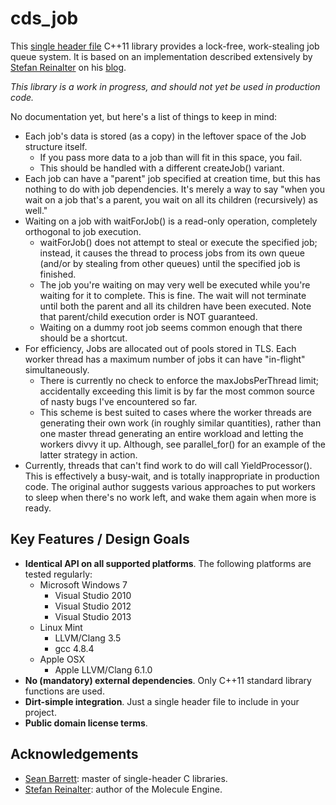 cds_job
========

This
[single header file](https://github.com/nothings/stb/blob/master/docs/other_libs.md)
C++11 library provides a lock-free, work-stealing job queue system. It is based on
an implementation described extensively by [Stefan Reinalter](http://www.molecular-matters.com/) on
his [blog](https://blog.molecular-matters.com/tag/job-system/).

*This library is a work in progress, and should not yet be used in production code.*

No documentation yet, but here's a list of things to keep in mind:
-	Each job's data is stored (as a copy) in the leftover space of the Job structure itself.
	-	If you pass more data to a job than will fit in this space, you fail.
	-	This should be handled with a different createJob() variant.
-	Each job can have a "parent" job specified at creation time, but this has nothing to do with job dependencies.
	It's merely a way to say "when you wait on a job that's a parent, you wait on all its children (recursively) as well."
-	Waiting on a job with waitForJob() is a read-only operation, completely orthogonal to job execution.
	-	waitForJob() does not attempt to steal or execute the specified job; instead, it causes the thread to process
		jobs from its own queue (and/or by stealing from other queues) until the specified job is finished.
	-	The job you're waiting on may very well be executed while you're waiting for it to complete. This is fine.
		The wait will not terminate until both the parent and all its children have been executed. Note that parent/child
		execution order is NOT guaranteed.
	-	Waiting on a dummy root job seems common enough that there should be a shortcut.
-	For efficiency, Jobs are allocated out of pools stored in TLS. Each worker thread has a maximum number of jobs it can have "in-flight"
	simultaneously.
	-	There is currently no check to enforce the maxJobsPerThread limit; accidentally exceeding this limit is by far the most common source
		of nasty bugs I've encountered so far.
	-	This scheme is best suited to cases where the worker threads are generating their own work (in roughly similar quantities),
		rather than one master thread generating an entire workload and letting the workers divvy it up. Although, see parallel_for()
		for an example of the latter strategy in action.
-	Currently, threads that can't find work to do will call YieldProcessor(). This is effectively a busy-wait, and is totally
	inappropriate in production code. The original author suggests various approaches to put workers to sleep when there's no work left,
	and wake them again when more is ready.

Key Features / Design Goals
---------------------------
- **Identical API on all supported platforms**. The following
  platforms are tested regularly:
  - Microsoft Windows 7
    - Visual Studio 2010
    - Visual Studio 2012
    - Visual Studio 2013
  - Linux Mint
    - LLVM/Clang 3.5
    - gcc 4.8.4
  - Apple OSX
    - Apple LLVM/Clang 6.1.0
- **No (mandatory) external dependencies**. Only C++11 standard library
  functions are used.
- **Dirt-simple integration**. Just a single header file to include in
your project.
- **Public domain license terms**. 

Acknowledgements
----------------
- [Sean Barrett](http://nothings.org/): master of single-header C libraries.
- [Stefan Reinalter](https://blog.molecular-matters.com/tag/job-system/): author of the Molecule Engine.
